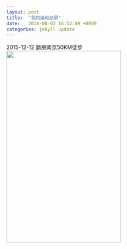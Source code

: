 ```yaml
---
layout: post
title:  "我的运动记录"
date:   2018-08-02 16:52:49 +0800
categories: jekyll update
---
```

2015-12-12 磨房南京50KM徒步
<br>
<img src="/assets/nj.jpg" width="300" height="500">

[jekyll-docs]: https://jekyllrb.com/docs/home
[jekyll-gh]:   https://github.com/jekyll/jekyll
[jekyll-talk]: https://talk.jekyllrb.com/
